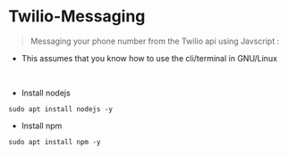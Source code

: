 # Twilio-Messaging
> Messaging your phone number from the Twilio api using Javscript :

* This assumes that you know how to use the cli/terminal in GNU/Linux

<p>&nbsp;
  
  
- Install nodejs

```
sudo apt install nodejs -y
```

- Install npm

```
sudo apt install npm -y
